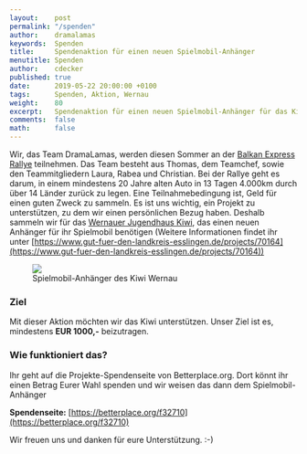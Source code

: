```yaml
---
layout:    post
permalink: "/spenden"
author:    dramalamas
keywords:  Spenden
title:     Spendenaktion für einen neuen Spielmobil-Anhänger
menutitle: Spenden
author:    cdecker
published: true
date:      2019-05-22 20:00:00 +0100
tags:      Spenden, Aktion, Wernau
weight:    80
excerpt:   Spendenaktion für einen neuen Spielmobil-Anhänger für das Kiwi in Wernau
comments:  false
math:      false
---
```


Wir, das Team DramaLamas, werden diesen Sommer an der [Balkan Express Rallye](http://balkan.superlative-adventure.com/balkan-express.html) teilnehmen. Das Team besteht aus Thomas, dem Teamchef, sowie den Teammitgliedern Laura, Rabea und Christian. Bei der Rallye geht es darum, in einem mindestens 20 Jahre alten Auto in 13 Tagen 4.000km durch über 14 Länder zurück zu legen. Eine Teilnahmebedingung ist, Geld für einen guten Zweck zu sammeln. Es ist uns wichtig, ein Projekt zu unterstützen, zu dem wir einen persönlichen Bezug haben. Deshalb sammeln wir für das [Wernauer Jugendhaus Kiwi](http://www.kiwi-wernau.de/), das einen neuen Anhänger für ihr Spielmobil benötigen (Weitere Informationen findet ihr unter [https://www.gut-fuer-den-landkreis-esslingen.de/projects/70164](https://www.gut-fuer-den-landkreis-esslingen.de/projects/70164))

<figure>
   <img src="https://betterplace-assets.betterplace.org/uploads/project/profile_picture/000/070/164/fill_730x380_bp1556899110_IMG_0078.jpg" />
   <figcaption>Spielmobil-Anhänger des Kiwi Wernau</figcaption>
</figure>

### Ziel

Mit dieser Aktion möchten wir das Kiwi unterstützen. Unser Ziel ist es, mindestens **EUR 1000,-** beizutragen.

### Wie funktioniert das?

Ihr geht auf die Projekte-Spendenseite von Betterplace.org. Dort könnt ihr einen Betrag Eurer Wahl spenden und wir weisen das dann dem Spielmobil-Anhänger 

**Spendenseite:** [https://betterplace.org/f32710](https://betterplace.org/f32710)

Wir freuen uns und danken für eure Unterstützung. :-)

